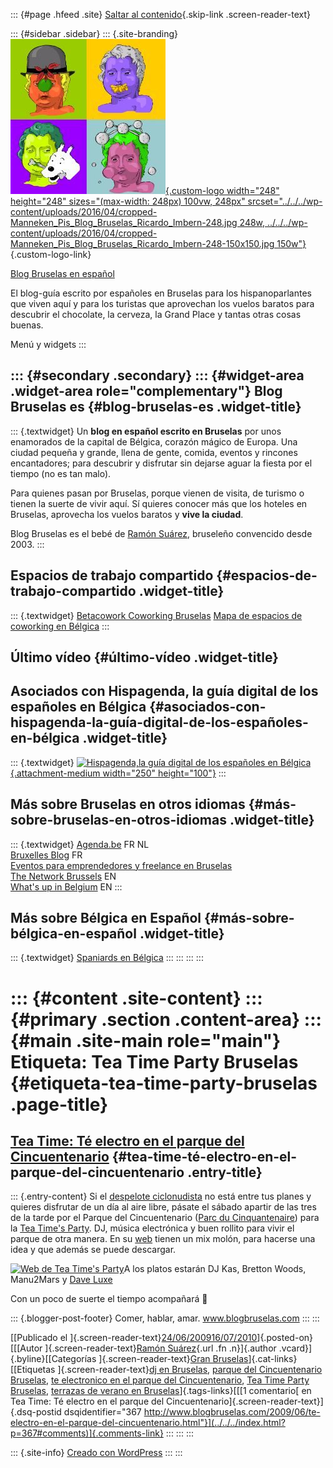 ::: {#page .hfeed .site}
[Saltar al contenido](index.html#content){.skip-link
.screen-reader-text}

::: {#sidebar .sidebar}
::: {.site-branding}
[![](../../../wp-content/uploads/2016/04/cropped-Manneken_Pis_Blog_Bruselas_Ricardo_Imbern-248.jpg){.custom-logo
width="248" height="248" sizes="(max-width: 248px) 100vw, 248px"
srcset="../../../wp-content/uploads/2016/04/cropped-Manneken_Pis_Blog_Bruselas_Ricardo_Imbern-248.jpg 248w, ../../../wp-content/uploads/2016/04/cropped-Manneken_Pis_Blog_Bruselas_Ricardo_Imbern-248-150x150.jpg 150w"}](../../../index.html){.custom-logo-link}

[Blog Bruselas en español](../../../index.html)

El blog-guía escrito por españoles en Bruselas para los hispanoparlantes
que viven aquí y para los turistas que aprovechan los vuelos baratos
para descubrir el chocolate, la cerveza, la Grand Place y tantas otras
cosas buenas.

Menú y widgets
:::

::: {#secondary .secondary}
::: {#widget-area .widget-area role="complementary"}
Blog Bruselas es {#blog-bruselas-es .widget-title}
----------------

::: {.textwidget}
Un **blog en español escrito en Bruselas** por unos enamorados de la
capital de Bélgica, corazón mágico de Europa. Una ciudad pequeña y
grande, llena de gente, comida, eventos y rincones encantadores; para
descubrir y disfrutar sin dejarse aguar la fiesta por el tiempo (no es
tan malo).

Para quienes pasan por Bruselas, porque vienen de visita, de turismo o
tienen la suerte de vivir aquí. Sí quieres conocer más que los hoteles
en Bruselas, aprovecha los vuelos baratos y **vive la ciudad**.

Blog Bruselas es el bebé de [Ramón Suárez](http://www.ramonsuarez.com),
bruseleño convencido desde 2003.
:::

Espacios de trabajo compartido {#espacios-de-trabajo-compartido .widget-title}
------------------------------

::: {.textwidget}
[Betacowork Coworking Bruselas](http://www.betacowork.com) [Mapa de
espacios de coworking en Bélgica](http://coworkingbelgium.com)
:::

Último vídeo {#último-vídeo .widget-title}
------------

Asociados con Hispagenda, la guía digital de los españoles en Bélgica {#asociados-con-hispagenda-la-guía-digital-de-los-españoles-en-bélgica .widget-title}
---------------------------------------------------------------------

::: {.textwidget}
[![Hispagenda,la guía digital de los españoles en
Bélgica](../../../wp-content/uploads/2010/04/Hispagenda-250px.gif "Hispagenda, la guía digital de los españoles en Bélgica"){.attachment-medium
width="250" height="100"}](http://www.hispagenda.com)
:::

Más sobre Bruselas en otros idiomas {#más-sobre-bruselas-en-otros-idiomas .widget-title}
-----------------------------------

::: {.textwidget}
[Agenda.be](http://www.agenda.be) FR NL\
[Bruxelles Blog](http://www.bxlblog.be/) FR\
[Eventos para emprendedores y freelance en
Bruselas](http://www.betacowork.com/events/)\
[The Network
Brussels](http://groups.yahoo.com/group/TheNetworkBrussels/) EN\
[What\'s up in Belgium](http://www.whatsupin.be/) EN
:::

Más sobre Bélgica en Español {#más-sobre-bélgica-en-español .widget-title}
----------------------------

::: {.textwidget}
[Spaniards en Bélgica](http://www.spaniards.es/paises/belgica)
:::
:::
:::
:::

::: {#content .site-content}
::: {#primary .section .content-area}
::: {#main .site-main role="main"}
Etiqueta: Tea Time Party Bruselas {#etiqueta-tea-time-party-bruselas .page-title}
=================================

[Tea Time: Té electro en el parque del Cincuentenario](../../../index.html?p=367) {#tea-time-té-electro-en-el-parque-del-cincuentenario .entry-title}
---------------------------------------------------------------------------------

::: {.entry-content}
Si el [despelote
ciclonudista](http://www.blogbruselas.com/2009/06/despelote-sobre-ruedas-en-bruselas.html)
no está entre tus planes y quieres disfrutar de un día al aire libre,
pásate el sábado apartir de las tres de la tarde por el Parque del
Cincuentenario ([Parc du
Cinquantenaire](http://maps.google.fr/maps/ms?source=s_q&hl=fr&geocode=&ie=UTF8&t=h&msa=0&msid=112529632484558750903.00046bd228b6bea88d1cd&ll=50.840741,4.391833&spn=0.001728,0.004828&z=18))
para la [Tea Time's Party](http://teatime.be/). DJ, música electrónica y
buen rollito para vivir el parque de otra manera. En su
[web](http://teatime.be/) tienen un mix molón, para hacerse una idea y
que además se puede descargar.

[![Web de Tea Time\'s
Party](http://lh5.ggpht.com/_m9ESRqvSnjc/SjyhVEbQ9FI/AAAAAAAACeY/x-ZfmA_dES8/s800/TEA%20TIME%27S%20PARTY.png)](http://lh5.ggpht.com/_m9ESRqvSnjc/SjyhVEbQ9FI/AAAAAAAACeY/x-ZfmA_dES8/s800/TEA%20TIME%27S%20PARTY.png)A
los platos estarán DJ Kas, Bretton Woods, Manu2Mars y [Dave
Luxe](http://www.myspace.com/daveluxe)

Con un poco de suerte el tiempo acompañará 🙂

::: {.blogger-post-footer}
Comer, hablar, amar. www.blogbruselas.com
:::
:::

[[Publicado el
]{.screen-reader-text}[24/06/200916/07/2010](../../../index.html?p=367)]{.posted-on}[[[Autor
]{.screen-reader-text}[Ramón
Suárez](../../2010/04/30/index.html?author=2){.url .fn .n}]{.author
.vcard}]{.byline}[[Categorías ]{.screen-reader-text}[Gran
Bruselas](../../category/gran-bruselas/index.html)]{.cat-links}[[Etiquetas
]{.screen-reader-text}[dj en Bruselas](../dj-en-bruselas/index.html),
[parque del Cincuentenario
Bruselas](../parque-del-cincuentenario-bruselas/index.html), [te
electronico en el parque del
Cincuentenario](../te-electronico-en-el-parque-del-cincuentenario/index.html),
[Tea Time Party Bruselas](index.html), [terrazas de verano en
Bruselas](../terrazas-de-verano-en-bruselas/index.html)]{.tags-links}[[[1
comentario[ en Tea Time: Té electro en el parque del
Cincuentenario]{.screen-reader-text}]{.dsq-postid
dsqidentifier="367 http://www.blogbruselas.com/2009/06/te-electro-en-el-parque-del-cincuentenario.html"}](../../../index.html?p=367#comments)]{.comments-link}
:::
:::
:::

::: {.site-info}
[Creado con WordPress](https://es.wordpress.org/)
:::
:::
